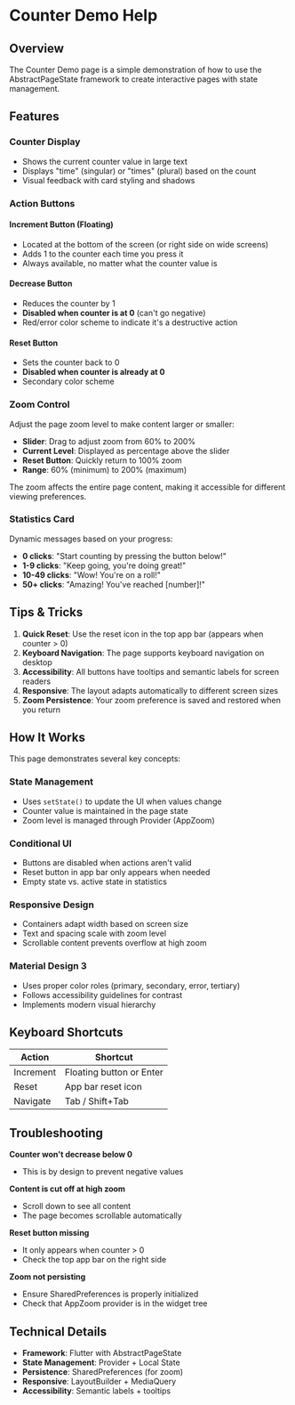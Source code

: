 # Counter Demo Help

## Overview

The Counter Demo page is a simple demonstration of how to use the AbstractPageState framework to create interactive pages with state management.

## Features

### Counter Display
- Shows the current counter value in large text
- Displays "time" (singular) or "times" (plural) based on the count
- Visual feedback with card styling and shadows

### Action Buttons

#### Increment Button (Floating)
- Located at the bottom of the screen (or right side on wide screens)
- Adds 1 to the counter each time you press it
- Always available, no matter what the counter value is

#### Decrease Button
- Reduces the counter by 1
- **Disabled when counter is at 0** (can't go negative)
- Red/error color scheme to indicate it's a destructive action

#### Reset Button
- Sets the counter back to 0
- **Disabled when counter is already at 0**
- Secondary color scheme

### Zoom Control

Adjust the page zoom level to make content larger or smaller:

- **Slider**: Drag to adjust zoom from 60% to 200%
- **Current Level**: Displayed as percentage above the slider
- **Reset Button**: Quickly return to 100% zoom
- **Range**: 60% (minimum) to 200% (maximum)

The zoom affects the entire page content, making it accessible for different viewing preferences.

### Statistics Card

Dynamic messages based on your progress:
- **0 clicks**: "Start counting by pressing the button below!"
- **1-9 clicks**: "Keep going, you're doing great!"
- **10-49 clicks**: "Wow! You're on a roll!"
- **50+ clicks**: "Amazing! You've reached [number]!"

## Tips & Tricks

1. **Quick Reset**: Use the reset icon in the top app bar (appears when counter > 0)
2. **Keyboard Navigation**: The page supports keyboard navigation on desktop
3. **Accessibility**: All buttons have tooltips and semantic labels for screen readers
4. **Responsive**: The layout adapts automatically to different screen sizes
5. **Zoom Persistence**: Your zoom preference is saved and restored when you return

## How It Works

This page demonstrates several key concepts:

### State Management
- Uses `setState()` to update the UI when values change
- Counter value is maintained in the page state
- Zoom level is managed through Provider (AppZoom)

### Conditional UI
- Buttons are disabled when actions aren't valid
- Reset button in app bar only appears when needed
- Empty state vs. active state in statistics

### Responsive Design
- Containers adapt width based on screen size
- Text and spacing scale with zoom level
- Scrollable content prevents overflow at high zoom

### Material Design 3
- Uses proper color roles (primary, secondary, error, tertiary)
- Follows accessibility guidelines for contrast
- Implements modern visual hierarchy

## Keyboard Shortcuts

| Action | Shortcut |
|--------|----------|
| Increment | Floating button or Enter |
| Reset | App bar reset icon |
| Navigate | Tab / Shift+Tab |

## Troubleshooting

**Counter won't decrease below 0**
- This is by design to prevent negative values

**Content is cut off at high zoom**
- Scroll down to see all content
- The page becomes scrollable automatically

**Reset button missing**
- It only appears when counter > 0
- Check the top app bar on the right side

**Zoom not persisting**
- Ensure SharedPreferences is properly initialized
- Check that AppZoom provider is in the widget tree

## Technical Details

- **Framework**: Flutter with AbstractPageState
- **State Management**: Provider + Local State
- **Persistence**: SharedPreferences (for zoom)
- **Responsive**: LayoutBuilder + MediaQuery
- **Accessibility**: Semantic labels + tooltips
